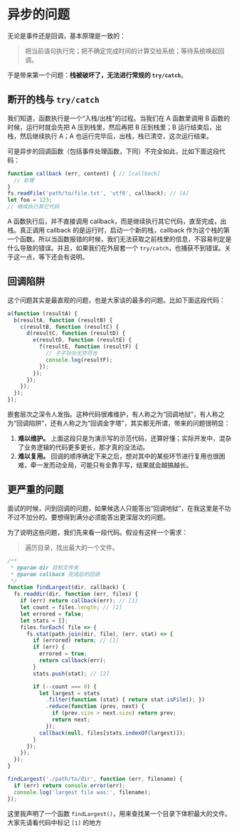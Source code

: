异步的问题
========

无论是事件还是回调，基本原理是一致的：

> 把当前语句执行完；把不确定完成时间的计算交给系统；等待系统唤起回调。

于是带来第一个问题：**栈被破坏了，无法进行常规的 `try/catch`**。

## 断开的栈与 `try/catch`

我们知道，函数执行是一个“入栈/出栈”的过程。当我们在 A 函数里调用 B 函数的时候，运行时就会先把 A 压到栈里，然后再把 B 压到栈里；B 运行结束后，出栈，然后继续执行 A；A 也运行完毕后，出栈，栈已清空，这次运行结束。

可是异步的回调函数（包括事件处理函数，下同）不完全如此，比如下面这段代码：

```javascript
function callback (err, content) { // [callback]
  // 处理
}
fs.readFile('path/to/file.txt', 'utf8', callback); // [A]
let foo = 123;
// 继续执行其它代码
```

A 函数执行后，并不直接调用 callback，而是继续执行其它代码，直至完成，出栈。真正调用 callback 的是运行时，启动一个新的栈，callback 作为这个栈的第一个函数。所以当函数报错的时候，我们无法获取之前栈里的信息，不容易判定是什么导致的错误。并且，如果我们在外层套一个 `try/catch`，也捕获不到错误。关于这一点，等下还会有说明。

## 回调陷阱

这个问题其实是最直观的问题，也是大家谈的最多的问题。比如下面这段代码：

```javascript
a(function (resultA) {
  b(resultA, function (resultB) {
    c(resultB, function (resultC) {
      d(resultC, function (resultD) {
        e(resultD, function (resultE) {
          f(resultE, function (resultF) {
            // 子子孙孙无穷尽也
            console.log(resultF);
          });
        });
      });
    });
  });
});
```

嵌套层次之深令人发指。这种代码很难维护，有人称之为“回调地狱”，有人称之为“回调陷阱”，还有人称之为“回调金字塔”，其实都无所谓，带来的问题很明显：

1. **难以维护。** 上面这段只是为演示写的示范代码，还算好懂；实际开发中，混杂了业务逻辑的代码更多更长，那才真的没法动。
2. **难以复用。** 回调的顺序确定下来之后，想对其中的某些环节进行复用也很困难，牵一发而动全局，可能只有全靠手写，结果就会越搞越长。

## 更严重的问题

面试的时候，问到回调的问题，如果候选人只能答出“回调地狱”，在我这里是不功不过不加分的。要想得到满分必须能答出更深层次的问题。

为了说明这些问题，我们先来看一段代码。假设有这样一个需求：

> 遍历目录，找出最大的一个文件。

```javascript
/**
 * @param dir 目标文件夹
 * @param callback 完成后的回调
 */
function findLargest(dir, callback) {
  fs.readdir(dir, function (err, files) {
    if (err) return callback(err); // [1]
    let count = files.length; // [2]
    let errored = false;
    let stats = [];
    files.forEach( file => {
      fs.stat(path.join(dir, file), (err, stat) => {
        if (errored) return; // [1]
        if (err) {
          errored = true;
          return callback(err);
        }
        stats.push(stat); // [2]

        if (--count === 0) {
          let largest = stats
            .filter(function (stat) { return stat.isFile(); })
            .reduce(function (prev, next) {
              if (prev.size > next.size) return prev;
              return next;
            });
          callback(null, files[stats.indexOf(largest)]);
        }
      });
    });
  });
}

findLargest('./path/to/dir', function (err, filename) {
  if (err) return console.error(err);
  console.log('largest file was:', filename);
});
```

这里我声明了一个函数 `findLargest()`，用来查找某一个目录下体积最大的文件。大家先请看代码中标记 `[1]` 的地方